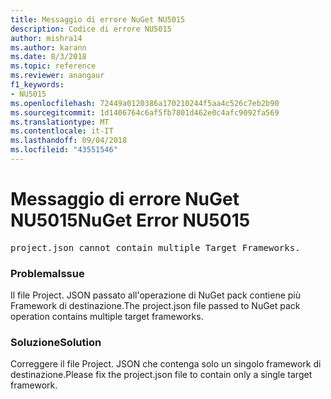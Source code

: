 ```yaml
---
title: Messaggio di errore NuGet NU5015
description: Codice di errore NU5015
author: mishra14
ms.author: karann
ms.date: 8/3/2018
ms.topic: reference
ms.reviewer: anangaur
f1_keywords:
- NU5015
ms.openlocfilehash: 72449a0120386a170210244f5aa4c526c7eb2b90
ms.sourcegitcommit: 1d1406764c6af5fb7801d462e0c4afc9092fa569
ms.translationtype: MT
ms.contentlocale: it-IT
ms.lasthandoff: 09/04/2018
ms.locfileid: "43551546"
---
```

# <a name="nuget-error-nu5015"></a><span data-ttu-id="f4ad3-103">Messaggio di errore NuGet NU5015</span><span class="sxs-lookup"><span data-stu-id="f4ad3-103">NuGet Error NU5015</span></span>
<pre>project.json cannot contain multiple Target Frameworks.</pre>

### <a name="issue"></a><span data-ttu-id="f4ad3-104">Problema</span><span class="sxs-lookup"><span data-stu-id="f4ad3-104">Issue</span></span>

<span data-ttu-id="f4ad3-105">Il file Project. JSON passato all'operazione di NuGet pack contiene più Framework di destinazione.</span><span class="sxs-lookup"><span data-stu-id="f4ad3-105">The project.json file passed to NuGet pack operation contains multiple target frameworks.</span></span>


### <a name="solution"></a><span data-ttu-id="f4ad3-106">Soluzione</span><span class="sxs-lookup"><span data-stu-id="f4ad3-106">Solution</span></span>

<span data-ttu-id="f4ad3-107">Correggere il file Project. JSON che contenga solo un singolo framework di destinazione.</span><span class="sxs-lookup"><span data-stu-id="f4ad3-107">Please fix the project.json file to contain only a single target framework.</span></span>

